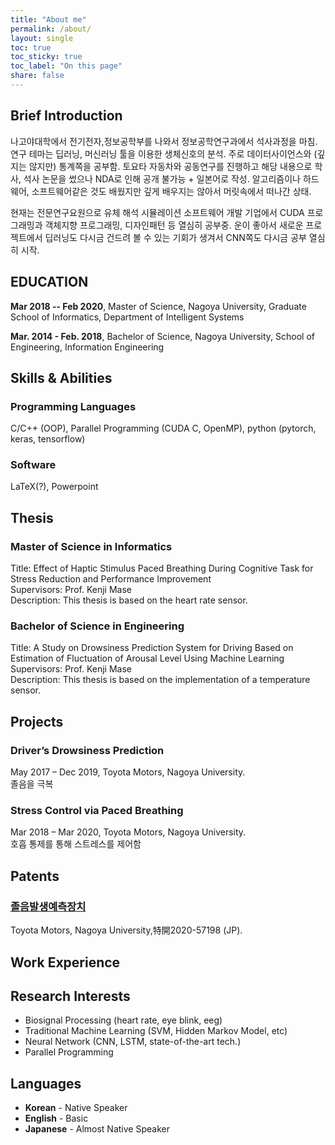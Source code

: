 ```yaml
---
title: "About me"
permalink: /about/
layout: single
toc: true
toc_sticky: true
toc_label: "On this page"
share: false
---
```



## Brief Introduction
나고야대학에서 전기전자,정보공학부를 나와서 정보공학연구과에서 석사과정을 마침. 연구 테마는 딥러닝, 머신러닝 툴을 이용한 생체신호의 분석. 주로 데이터사이언스와 (깊지는 않지만) 통계쪽을 공부함. 토요타 자동차와 공동연구를 진행하고 해당 내용으로 학사, 석사 논문을 썼으나 NDA로 인해 공개 불가능 + 일본어로 작성. 
알고리즘이나 하드웨어, 소프트웨어같은 것도 배웠지만 깊게 배우지는 않아서 머릿속에서 떠나간 상태.

현재는 전문연구요원으로 유체 해석 시뮬레이션 소프트웨어 개발 기업에서 CUDA 프로그래밍과 객체지향 프로그래밍, 디자인패턴 등 열심히 공부중. 운이 좋아서 새로운 프로젝트에서 딥러닝도 다시금 건드려 볼 수 있는 기회가 생겨서 CNN쪽도 다시금 공부 열심히 시작.

## EDUCATION
**Mar 2018 -- Feb 2020**, Master of Science, Nagoya University, Graduate School of Informatics, Department of Intelligent Systems

**Mar. 2014 - Feb. 2018**, Bachelor of Science, Nagoya University, School of Engineering, Information Engineering

## Skills & Abilities
### Programming Languages
C/C++ (OOP), Parallel Programming (CUDA C, OpenMP), python (pytorch, keras, tensorflow)

### Software 
LaTeX(?), Powerpoint

## Thesis
### Master of Science in Informatics
Title: Effect of Haptic Stimulus Paced Breathing During Cognitive Task for Stress Reduction and Performance Improvement  
Supervisors: Prof. Kenji Mase  
Description: This thesis is based on the heart rate sensor.

### Bachelor of Science in Engineering
Title: A Study on Drowsiness Prediction System for Driving Based on Estimation of Fluctuation of Arousal Level Using Machine Learning  
Supervisors: Prof. Kenji Mase  
Description: This thesis is based on the implementation of a temperature sensor.

## Projects
### Driver’s Drowsiness Prediction
May 2017 – Dec 2019, Toyota Motors, Nagoya University.  
졸음을 극복

### Stress Control via Paced Breathing
Mar 2018 – Mar 2020, Toyota Motors, Nagoya University.  
호흡 통제를 통해 스트레스를 제어함

## Patents
### [졸음발생예측장치](https://ipforce.jp/patent-jp-A-2020-57198)
Toyota Motors, Nagoya University,特開2020-57198 (JP).

## Work Experience

## Research Interests
- Biosignal Processing (heart rate, eye blink, eeg)
- Traditional Machine Learning (SVM, Hidden Markov Model, etc)
- Neural Network (CNN, LSTM, state-of-the-art tech.)
- Parallel Programming

## Languages
- **Korean** - Native Speaker
- **English** - Basic
- **Japanese** - Almost Native Speaker